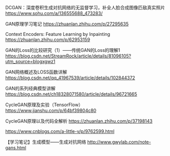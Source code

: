 DCGAN：深度卷积生成对抗网络的无监督学习，补全人脸合成图像匹敌真实照片 
https://www.sohu.com/a/136555688_473283/

GAN原理学习笔记
https://zhuanlan.zhihu.com/p/27295635


Context Encoders: Feature Learning by Inpainting
https://zhuanlan.zhihu.com/p/62953159

GAN的Loss的比较研究（1）——传统GAN的Loss的理解1
https://blog.csdn.net/StreamRock/article/details/81096105?utm_source=blogxgwz1

GAN网络概述及LOSS函数详解
https://blog.csdn.net/qq_41967539/article/details/102844372

GAN的系列经典模型讲解
https://blog.csdn.net/ch18328071580/article/details/96721665

CycleGAN原理及实验（TensorFlow）
https://www.jianshu.com/p/64bf39804c80

CycleGAN原理以及代码全解析
https://zhuanlan.zhihu.com/p/37198143

https://www.cnblogs.com/a-little-v/p/9762599.html

【学习笔记】生成模型——生成对抗网络
http://www.gwylab.com/note-gans.html
